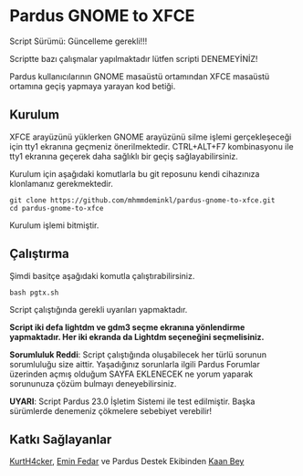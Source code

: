 # Pardus GNOME to XFCE
Script Sürümü: Güncelleme gerekli!!!

Scriptte bazı çalışmalar yapılmaktadır lütfen scripti DENEMEYİNİZ!

Pardus kullanıcılarının GNOME masaüstü ortamından XFCE masaüstü ortamına geçiş yapmaya yarayan kod betiği. 

## Kurulum
XFCE arayüzünü yüklerken GNOME arayüzünü silme işlemi gerçekleşeceği için tty1 ekranına geçmeniz önerilmektedir. CTRL+ALT+F7 kombinasyonu ile tty1 ekranına geçerek daha sağlıklı bir geçiş sağlayabilirsiniz.

Kurulum için aşağıdaki komutlarla bu git reposunu kendi cihazınıza klonlamanız
gerekmektedir.

```
git clone https://github.com/mhmmdeminkl/pardus-gnome-to-xfce.git
cd pardus-gnome-to-xfce
```

Kurulum işlemi bitmiştir.

## Çalıştırma
Şimdi basitçe aşağıdaki komutla çalıştırabilirsiniz.

```
bash pgtx.sh
```

Script çalıştığında gerekli uyarıları yapmaktadır. 

**Script iki defa lightdm ve gdm3 seçme ekranına yönlendirme yapmaktadır. Her iki ekranda da Lightdm seçeneğini seçmelisiniz.**

**Sorumluluk Reddi**: Script çalıştığında oluşabilecek her türlü sorunun sorumluluğu size aittir. Yaşadığınız sorunlarla ilgili Pardus Forumlar üzerinden açmış olduğum SAYFA EKLENECEK ne yorum yaparak sorununuza çözüm bulmayı deneyebilirsiniz.

**UYARI**: Script Pardus 23.0 İşletim Sistemi ile test edilmiştir. Başka sürümlerde denemeniz çökmelere sebebiyet verebilir!

## Katkı Sağlayanlar
[KurtH4cker](https://github.com/kurth4cker), [Emin Fedar](https://github.com/eminfedar) ve Pardus Destek Ekibinden [Kaan Bey](https://forum.pardus.org.tr/u/kaan/summary)
